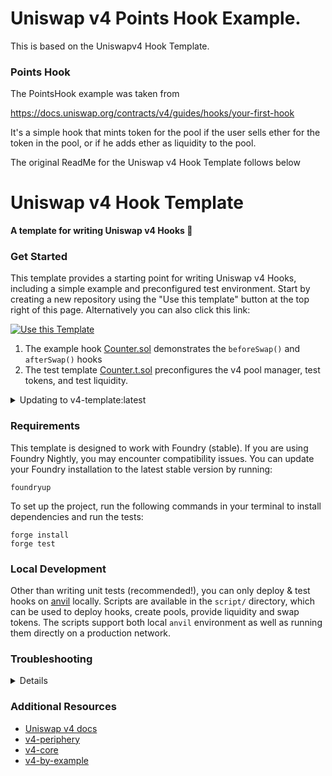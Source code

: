 # Uniswap v4 Points Hook Example.

This is based on the Uniswapv4 Hook Template.

### Points Hook

The PointsHook example was taken from

https://docs.uniswap.org/contracts/v4/guides/hooks/your-first-hook

It's a simple hook that mints token for the pool if the user sells ether
for the token in the pool, or if he adds ether as liquidity to the pool.

The original ReadMe for the Uniswap v4 Hook Template follows below

# Uniswap v4 Hook Template


**A template for writing Uniswap v4 Hooks 🦄**

### Get Started

This template provides a starting point for writing Uniswap v4 Hooks, including a simple example and preconfigured test environment. Start by creating a new repository using the "Use this template" button at the top right of this page. Alternatively you can also click this link:

[![Use this Template](https://img.shields.io/badge/Use%20this%20Template-101010?style=for-the-badge&logo=github)](https://github.com/uniswapfoundation/v4-template/generate)

1. The example hook [Counter.sol](src/Counter.sol) demonstrates the `beforeSwap()` and `afterSwap()` hooks
2. The test template [Counter.t.sol](test/Counter.t.sol) preconfigures the v4 pool manager, test tokens, and test liquidity.

<details>
<summary>Updating to v4-template:latest</summary>

This template is actively maintained -- you can update the v4 dependencies, scripts, and helpers:

```bash
git remote add template https://github.com/uniswapfoundation/v4-template
git fetch template
git merge template/main <BRANCH> --allow-unrelated-histories
```

</details>

### Requirements

This template is designed to work with Foundry (stable). If you are using Foundry Nightly, you may encounter compatibility issues. You can update your Foundry installation to the latest stable version by running:

```
foundryup
```

To set up the project, run the following commands in your terminal to install dependencies and run the tests:

```
forge install
forge test
```

### Local Development

Other than writing unit tests (recommended!), you can only deploy & test hooks on [anvil](https://book.getfoundry.sh/anvil/) locally. Scripts are available in the `script/` directory, which can be used to deploy hooks, create pools, provide liquidity and swap tokens. The scripts support both local `anvil` environment as well as running them directly on a production network.

### Troubleshooting

<details>

#### Permission Denied

When installing dependencies with `forge install`, Github may throw a `Permission Denied` error

Typically caused by missing Github SSH keys, and can be resolved by following the steps [here](https://docs.github.com/en/github/authenticating-to-github/connecting-to-github-with-ssh)

Or [adding the keys to your ssh-agent](https://docs.github.com/en/authentication/connecting-to-github-with-ssh/generating-a-new-ssh-key-and-adding-it-to-the-ssh-agent#adding-your-ssh-key-to-the-ssh-agent), if you have already uploaded SSH keys

#### Anvil fork test failures

Some versions of Foundry may limit contract code size to ~25kb, which could prevent local tests to fail. You can resolve this by setting the `code-size-limit` flag

```
anvil --code-size-limit 40000
```

#### Hook deployment failures

Hook deployment failures are caused by incorrect flags or incorrect salt mining

1. Verify the flags are in agreement:
   - `getHookCalls()` returns the correct flags
   - `flags` provided to `HookMiner.find(...)`
2. Verify salt mining is correct:
   - In **forge test**: the _deployer_ for: `new Hook{salt: salt}(...)` and `HookMiner.find(deployer, ...)` are the same. This will be `address(this)`. If using `vm.prank`, the deployer will be the pranking address
   - In **forge script**: the deployer must be the CREATE2 Proxy: `0x4e59b44847b379578588920cA78FbF26c0B4956C`
     - If anvil does not have the CREATE2 deployer, your foundry may be out of date. You can update it with `foundryup`

</details>

### Additional Resources

- [Uniswap v4 docs](https://docs.uniswap.org/contracts/v4/overview)
- [v4-periphery](https://github.com/uniswap/v4-periphery)
- [v4-core](https://github.com/uniswap/v4-core)
- [v4-by-example](https://v4-by-example.org)
